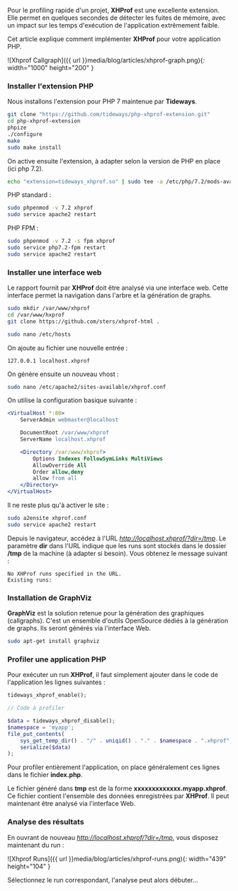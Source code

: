 Pour le profiling rapide d'un projet, **XHProf** est une excellente extension. Elle permet en quelques secondes de détecter les fuites de mémoire, avec un impact sur les temps d'exécution de l'application extrêmement faible.

Cet article explique comment implémenter **XHProf** pour votre application PHP.

![Xhprof Callgraph]({{ url }}media/blog/articles/xhprof-graph.png){: width="1000" height="200" }

### Installer l'extension PHP

Nous installons l'extension pour PHP 7 maintenue par **Tideways**.

```bash
git clone "https://github.com/tideways/php-xhprof-extension.git"
cd php-xhprof-extension
phpize
./configure
make
sudo make install
```

On active ensuite l'extension, à adapter selon la version de PHP en place (ici php 7.2).

```bash
echo "extension=tideways_xhprof.so" | sudo tee -a /etc/php/7.2/mods-available/xhprof.ini
```

PHP standard :

```bash
sudo phpenmod -v 7.2 xhprof
sudo service apache2 restart
```

PHP FPM :

```bash
sudo phpenmod -v 7.2 -s fpm xhprof
sudo service php7.2-fpm restart
sudo service apache2 restart
```

### Installer une interface web

Le rapport fournit par **XHProf** doit être analysé via une interface web. Cette interface permet la navigation dans l'arbre et la génération de graphs.

```bash
sudo mkdir /var/www/xhprof
cd /var/www/hxprof
git clone https://github.com/sters/xhprof-html .
```

```bash
sudo nano /etc/hosts
```

On ajoute au fichier une nouvelle entrée :

```
127.0.0.1 localhost.xhprof
```

On génère ensuite un nouveau vhost :

```bash
sudo nano /etc/apache2/sites-available/xhprof.conf
```

On utilise la configuration basique suivante :

```apache
<VirtualHost *:80>
    ServerAdmin webmaster@localhost

    DocumentRoot /var/www/xhprof
    ServerName localhost.xhprof

    <Directory /var/www/xhprof>
        Options Indexes FollowSymLinks MultiViews
        AllowOverride All
        Order allow,deny
        allow from all
    </Directory>
</VirtualHost>
```

Il ne reste plus qu'à activer le site :

```bash
sudo a2ensite xhprof.conf
sudo service apache2 restart
```

Depuis le navigateur, accédez à l'URL *http://localhost.xhprof/?dir=/tmp*. Le paramètre **dir** dans l'URL indique que les runs sont stockés dans le dossier **/tmp** de la machine (à adapter si besoin). Vous obtenez le message suivant :

```
No XHProf runs specified in the URL.
Existing runs:
```

### Installation de GraphViz

**GraphViz** est la solution retenue pour la génération des graphiques (callgraphs). C'est un ensemble d'outils OpenSource dédiés à la génération de graphs. Ils seront générés via l'interface Web.

```bash
sudo apt-get install graphviz
```

### Profiler une application PHP

Pour exécuter un run **XHProf**, il faut simplement ajouter dans le code de l'application les lignes suivantes :

```php
tideways_xhprof_enable();

// Code à profiler

$data = tideways_xhprof_disable();
$namespace = 'myapp';
file_put_contents(
    sys_get_temp_dir() . "/" . uniqid() . "." . $namespace . ".xhprof", // /tmp/xxxxxxxxxxxxx.myapp.xhprof
    serialize($data)
);
```

Pour profiler entièrement l'application, on place généralement ces lignes dans le fichier **index.php**.

Le fichier généré dans **tmp** est de la forme **xxxxxxxxxxxxx.myapp.xhprof**. Ce fichier contient l'ensemble des données enregistrées par **XHProf**. Il peut maintenant être analysé via l'interface Web.

### Analyse des résultats

En ouvrant de nouveau *http://localhost.xhprof/?dir=/tmp*, vous disposez maintenant du run :

![Xhprof Runs]({{ url }}media/blog/articles/xhprof-runs.png){: width="439" height="104" }

Sélectionnez le run correspondant, l'analyse peut alors débuter...
